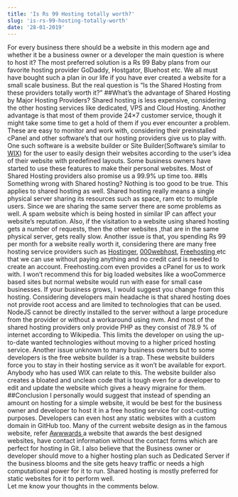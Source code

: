 ```yaml
---
title: 'Is Rs 99 Hosting totally worth?'
slug: 'is-rs-99-hosting-totally-worth'
date: '28-01-2019'
---
```


For every business there should be a website in this modern age and whether it be a business owner or a developer the main question is where to host it? The most preferred solution is a Rs 99 Baby plans from our favorite hosting provider GoDaddy, Hostgator, Bluehost etc. We all must have bought such a plan in our life if you have ever created a website for a small scale business. But the real question is “Is the Shared Hosting from these providers totally worth it?”
			##What’s the advantage of Shared Hosting by Major Hosting Providers?
			Shared hosting is less expensive, considering the other hosting services like dedicated, VPS and Cloud Hosting. Another advantage is that most of them provide 24×7 customer service, though it might take some time to get a hold of them if you ever encounter a problem. These are easy to monitor and work with, considering their preinstalled cPanel and other software’s that our hosting providers give us to play with. One such software is a website builder or Site Builder(Software’s similar to <a href="https://www.wix.com/" target="_blank" rel="noreferrer noopener" aria-label=" (opens in a new tab)">WIX</a>) for the user to easily design their websites according to the user’s idea of their website with predefined layouts. Some business owners have started to use these features to make their personal websites. Most of Shared Hosting providers also promise us a 99.9% up time too.
			##Is Something wrong with Shared hosting?
			Nothing is too good to be true. This applies to shared hosting as well. Shared hosting really means a single physical server sharing its resources such as space, ram etc to multiple users. Since we are sharing the same server there are some problems as well. A spam website which is being hosted in similar IP can affect your website’s reputation. Also, if the visitation to a website using shared hosting gets a number of requests, then the other websites ,that are in the same physical server, gets really slow. Another issue is that, you spending Rs 99 per month for a website really worth it, considering there are many free hosting service providers such as <a rel="noreferrer noopener" aria-label=" (opens in a new tab)" href="https://www.hostinger.in/" target="_blank">Hostinger</a>, <a rel="noreferrer noopener" aria-label=" (opens in a new tab)" href="https://in.000webhost.com/" target="_blank">000webhost</a>, <a rel="noreferrer noopener" aria-label=" (opens in a new tab)" href="https://www.freehosting.com/" target="_blank">Freehosting </a>etc that we can use without paying anything and no credit card is needed to create an account. Freehosting.com even provides a cPanel for us to work with. I won’t recommend this for big loaded websites like a wooCommerce based sites but normal website would run with ease for small case businesses. If your business grows, I would suggest you change from this hosting. Considering developers main headache is that shared hosting does not provide root access and are limited to technologies that can be used. NodeJS cannot be directly installed to the server without a large procedure from the provider or without a workaround using nvm. And most of the shared hosting providers only provide PHP as they consist of 78.9 % of internet according to Wikipedia. This limits the developer on using the up-to-date wanted technologies without moving to a higher priced hosting service.
			Another issue unknown to many business owners but to some developers is the free website builder is a trap. These website builders force you to stay in their hosting service as it won’t be available for export. Anybody who has used WIX can relate to this. The website builder also creates a bloated and unclean code that is tough even for a developer to edit and update the website which gives a heavy migraine for them.
			##Conclusion
			I personally would suggest that instead of spending an amount on hosting for a simple website, it would be best for the business owner and developer to host it in a free hosting service for cost-cutting purposes. Developers can even host any static websites with a custom domain in GitHub too. Many of the current website design as in the famous website, refer <a rel="noreferrer noopener" aria-label=" (opens in a new tab)" href="https://www.awwwards.com/" target="_blank">Awwwards </a>a website that awards the best designed websites, have contact information without the contact forms which are perfect for hosting in Git.
			I also believe that the Business owner or developer should move to a higher hosting plan such as Dedicated Server if the business blooms and the site gets heavy traffic or needs a high computational power for it to run. Shared hosting is mostly preferred for static websites for it to perform well.<br>Let me know your thoughts in the comments below.